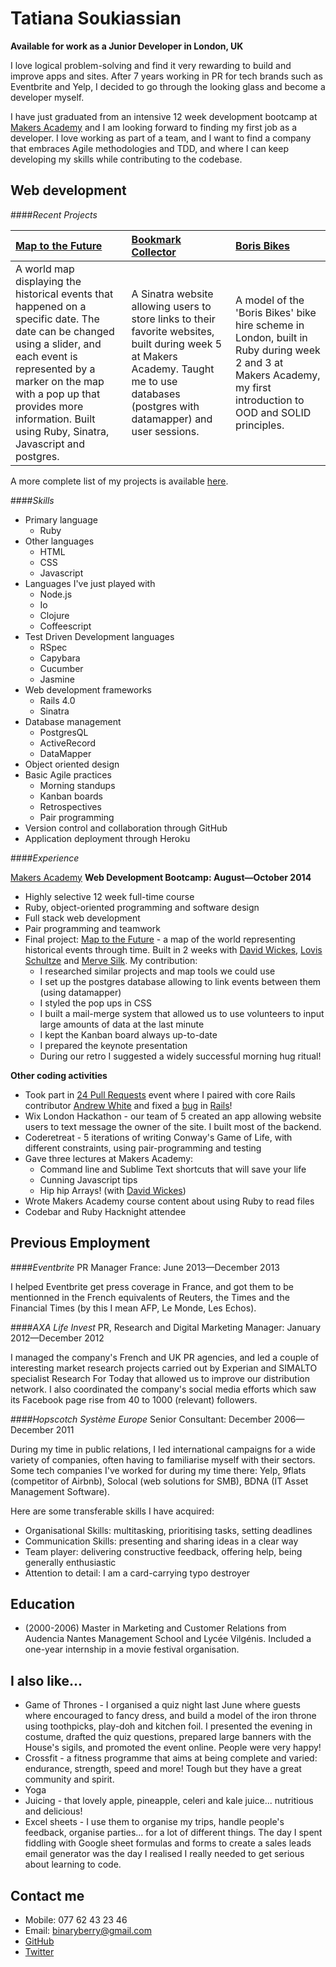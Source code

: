 Tatiana Soukiassian
===========

**Available for work as a Junior Developer in London, UK**

I love logical problem-solving and find it very rewarding to build and improve apps and sites. After 7 years working in PR for tech brands such as Eventbrite and Yelp, I decided to go through the looking glass and become a developer myself.

I have just graduated from an intensive 12 week development bootcamp at [Makers Academy] and I am looking forward to finding my first job as a developer. I love working as part of a team, and I want to find a company that embraces Agile methodologies and TDD, and where I can keep developing my skills while contributing to the codebase.

Web development
----------------

####*Recent Projects*

| [Map to the Future] | [Bookmark Collector] | [Boris Bikes]
|:-------------- |:------------- |:------------ |
| A world map displaying the historical events that happened on a specific date. The date can be changed using a slider, and each event is represented by a marker on the map with a pop up that provides more information. Built using Ruby, Sinatra, Javascript and postgres.| A Sinatra website allowing users to store links to their favorite websites, built during week 5 at Makers Academy. Taught me to use databases (postgres with datamapper) and user sessions.| A model of the 'Boris Bikes' bike hire scheme in London, built in Ruby during week 2 and 3 at Makers Academy, my first introduction to OOD and SOLID principles.|


A more complete list of my projects is available [here].

####*Skills*

- Primary language
  - Ruby
- Other languages
  - HTML
  - CSS
  - Javascript
- Languages I've just played with
  - Node.js
  - Io
  - Clojure
  - Coffeescript
- Test Driven Development languages
  - RSpec
  - Capybara
  - Cucumber
  - Jasmine
- Web development frameworks
  - Rails 4.0
  - Sinatra
- Database management
  - PostgresQL
  - ActiveRecord
  - DataMapper
- Object oriented design
- Basic Agile practices
	- Morning standups
	- Kanban boards
	- Retrospectives
	- Pair programming
- Version control and collaboration through GitHub
- Application deployment through Heroku

####*Experience*

[Makers Academy]
**Web Development Bootcamp: August&mdash;October 2014**

  - Highly selective 12 week full-time course
  - Ruby, object-oriented programming and software design
  - Full stack web development
  - Pair programming and teamwork
  - Final project: [Map to the Future] - a map of the world representing historical events through time. Built in 2 weeks with [David Wickes], [Lovis Schultze] and [Merve Silk].
    My contribution:
      - I researched similar projects and map tools we could use
      - I set up the postgres database allowing to link events between them (using datamapper)
      - I styled the pop ups in CSS
      - I built a mail-merge system that allowed us to use volunteers to input large amounts of data at the last minute
      - I kept the Kanban board always up-to-date
      - I prepared the keynote presentation
      - During our retro I suggested a widely successful morning hug ritual!

**Other coding activities**
  - Took part in [24 Pull Requests] event where I paired with core Rails contributor [Andrew White] and fixed a [bug] in [Rails]!
  - Wix London Hackathon - our team of 5 created an app allowing website users to text message the owner of the site. I built most of the backend.
  - Coderetreat - 5 iterations of writing Conway's Game of Life, with different constraints, using pair-programming and testing
  - Gave three lectures at Makers Academy:
      - Command line and Sublime Text shortcuts that will save your life
      - Cunning Javascript tips
      - Hip hip Arrays! (with [David Wickes])
  - Wrote Makers Academy course content about using Ruby to read files
  - Codebar and Ruby Hacknight attendee

Previous Employment
----------

####*Eventbrite*
PR Manager France: June 2013&mdash;December 2013

I helped Eventbrite get press coverage in France, and got them to be mentionned in the French equivalents of Reuters, the Times and the Financial Times (by this I mean AFP, Le Monde, Les Echos).

####*AXA Life Invest*
PR, Research and Digital Marketing Manager: January 2012&mdash;December 2012

I managed the company's French and UK PR agencies, and led a couple of interesting market research projects carried out by Experian and SIMALTO specialist Research For Today that allowed us to improve our distribution network. I also coordinated the company's social media efforts which saw its Facebook page rise from 40 to 1000 (relevant) followers.

####*Hopscotch Système Europe*
Senior Consultant: December 2006&mdash;December 2011

During my time in public relations, I led international campaigns for a wide variety of companies, often having to familiarise myself with their sectors. Some tech companies I've worked for during my time there: Yelp, 9flats (competitor of Airbnb), Solocal (web solutions for SMB), BDNA (IT Asset Management Software).

Here are some transferable skills I have acquired:
- Organisational Skills: multitasking, prioritising tasks, setting deadlines
- Communication Skills: presenting and sharing ideas in a clear way
- Team player: delivering constructive feedback, offering help, being generally enthusiastic
- Attention to detail: I am a card-carrying typo destroyer

Education
-----------
 * (2000-2006) Master in Marketing and Customer Relations from Audencia Nantes Management School and Lycée Vilgénis.
 Included a one-year internship in a movie festival organisation.

I also like...
----------------
- Game of Thrones - I organised a quiz night last June where guests where encouraged to fancy dress, and build a model of the iron throne using toothpicks, play-doh and kitchen foil. I presented the evening in costume, drafted the quiz questions, prepared large banners with the House's sigils, and promoted the event online. People were very happy!
- Crossfit - a fitness programme that aims at being complete and varied: endurance, strength, speed and more! Tough but they have a great community and spirit.
- Yoga
- Juicing - that lovely apple, pineapple, celeri and kale juice... nutritious and delicious!
- Excel sheets - I use them to organise my trips, handle people's feedback, organise parties... for a lot of different things. The day I spent fiddling with Google sheet formulas and forms to create a sales leads email generator was the day I realised I really needed to get serious about learning to code.

Contact me
------------
- Mobile: 077 62 43 23 46
- Email: [binaryberry@gmail.com]
- [GitHub]
- [Twitter]

[Makers Academy]: http://www.makersacademy.com/
[Map to the Future]: https://github.com/binaryberry/map-to-the-future
[Bookmark Collector]: https://github.com/binaryberry/bookmark-collector
[Boris Bikes]: https://github.com/binaryberry/Boris_Bikes
[David Wickes]: https://github.com/gypsydave5
[Lovis Schultze]: https://github.com/NineInchNade
[Merve Silk]: https://github.com/Mervodactyl
[binaryberry@gmail.com]: mailto:binaryberry@gmail.com
[GitHub]: https://github.com/binaryberry
[Twitter]:https://twitter.com/binaryberry
[here]: https://github.com/binaryberry/portfolio
[24 Pull Requests]: http://24pullrequests.com/
[Andrew White]: https://github.com/pixeltrix
[bug]: https://github.com/rails/rails/pull/18020
[Rails]: http://contributors.rubyonrails.org/contributors/tatiana-soukiassian/commits
